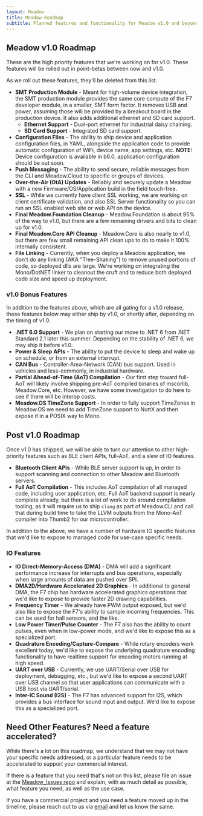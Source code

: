 ```yaml
---
layout: Meadow
title: Meadow Roadmap
subtitle: Planned features and functionality for Meadow v1.0 and beyond.
---
```


## Meadow v1.0 Roadmap

These are the high priority features that we're working on for v1.0. These features will be rolled out in point-betas between now and v1.0.

As we roll out these features, they'll be deleted from this list.

 * **SMT Production Module** - Meant for high-volume device integration, the SMT production module provides the same core compute of the F7 developer module, in a smaller, SMT form factor. It removes USB and power, assuming those will be provided by a breakout board in the production device. It also adds additional ethernet and SD card support.
   * **Ethernet Support** - Dual-port ethernet for industrial daisy chaining.
   * **SD Card Support** - Integrated SD card support.
 * **Configuration Files** - The ability to ship device and application configuration files, in YAML, alongside the application code to provide automatic configuration of WiFi, device name, app settings, etc. **NOTE:** Device configuration is available in b6.0, application configuration should be out soon.
 * **Push Messaging** - The ability to send secure, reliable messages from the CLI and Meadow.Cloud to specific or groups of devices.
 * **Over-the-Air (OtA) Updates** - Reliably and securely update a Meadow with a new Firmware/OS/Application build in the field touch-free.
 * **SSL** - While we currently have client SSL working, we are working on client certificate validation, and also SSL Server functionality so you can run an SSL enabled web site or web API on the device.
 * **Final Meadow.Foundation Cleanup** - Meadow.Foundation is about 95% of the way to v1.0, but there are a few remaining drivers and bits to clean up for v1.0.
 * **Final Meadow.Core API Cleanup** - Meadow.Core is also nearly to v1.0, but there are few small remaining API clean ups to do to make it 100% internally consistent.
 * **File Linking** - Currently, when you deploy a Meadow application, we don't do any linking (AKA "Tree-Shaking") to remove unused portions of code, so deployed dlls are large. We're working on integrating the Mono/DotNET linker to cleanout the cruft and to reduce both deployed code size and speed up deployment.
 
### v1.0 Bonus Features

In addition to the features above, which are all gating for a v1.0 release, these features below may either ship by v1.0, or shortly after, depending on the timing of v1.0.
 
 * **.NET 6.0 Support** - We plan on starting our move to .NET 6 from .NET Standard 2.1 later this summer. Depending on the stability of .NET 6, we may ship it before v1.0.
 * **Power & Sleep APIs** - The ability to put the device to sleep and wake up on schedule, or from an external interrupt.
 * **CAN Bus** - Controller-Area-Network (CAN) bus support. Used in vehicles and less-commonly, in industrial hardware.
 * **Partial Ahead-of-Time (AoT) Compilation** - Our first step toward full-AoT will likely involve shipping pre-AoT compiled binaries of mscorlib, Meadow.Core, etc. However, we have some investigation to do here to see if there will be interop costs.
 * **Meadow.OS TimeZone Support** - In order to fully support TimeZones in Meadow.OS we need to add TimeZone support to NuttX and then expose it in a POSIX way to Mono.

## Post v1.0 Roadmap

Once v1.0 has shipped, we will be able to turn our attention to other high-priority features such as BLE client APIs, full-AoT, and a slew of IO features.

 * **Bluetooth Client APIs** - While BLE server support is up, in order to support scanning and connection to other Meadow and Bluetooth servers.
 * **Full AoT Compilation** - This includes AoT compilation of all managed code, including user application, etc. Full AoT backend support is nearly complete already, but there is a lot of work to do around compilation tooling, as it will require us to ship `clang` as part of Meadow.CLI and call that during build time to take the LLVM outputs from the Mono-AoT compiler into Thumb2 for our microcontroller.

In addition to the above, we have a number of hardware IO specific features that we'd like to expose to managed code for use-case specific needs.

### IO Features
 * **IO Direct-Memory-Access (DMA)** - DMA will add a significant performance increase for interrupts and bus operations, especially when large amounts of data are pushed over SPI.
 * **DMA2D/Hardware Accelerated 2D Graphics** - In additional to general DMA, the F7 chip has hardware accelerated graphics operations that we'd like to expose to provide faster 2D drawing capabilities.
 * **Frequency Timer** - We already have PWM output exposed, but we'd also like to expose the F7's ability to sample incoming frequencies. This can be used for hall sensors, and the like.
 * **Low Power Timer/Pulse Counter** - The F7 also has the ability to count pulses, even when in low-power mode, and we'd like to expose this as a specialized port.
 * **Quadrature Encoding/Capture-Compare** - While rotary encoders work excellent today, we'd like to expose the underlying quadrature encoding functionality to have realtime support for encoding motors running at high speed.
 * **UART over USB** - Currently, we use UART/Serial over USB for deployment, debugging, etc., but we'd like to expose a second UART over USB channel so that user applications can communicate with a USB host via UART/serial.
 * **Inter-IC Sound (I2S)** - The F7 has advanced support for I2S, which provides a bus interface for sound input and output. We'd like to expose this as a specialized port.


## Need Other Features? Need a feature accelerated?

While there's a lot on this roadmap, we understand that we may not have your specific needs addressed, or a particular feature needs to be accelerated to support your commercial interest.

If there is a feature that you need that's not on this list, please file an issue at the [Meadow_Issues repo](https://github.com/WildernessLabs/Meadow_Issues/issues) and explain, with as much detail as possible, what feature you need, as well as the use case.

If you have a commercial project and you need a feature moved up in the timeline, please reach out to us via [email](mailto:sales@wildernesslabs.co) and let us know the same.